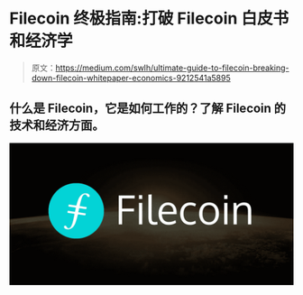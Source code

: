 # Filecoin 终极指南:打破 Filecoin 白皮书和经济学

> 原文：<https://medium.com/swlh/ultimate-guide-to-filecoin-breaking-down-filecoin-whitepaper-economics-9212541a5895>

## 什么是 Filecoin，它是如何工作的？了解 Filecoin 的技术和经济方面。

![](img/cb855639eb4454ef2bf9183d945144d1.png)